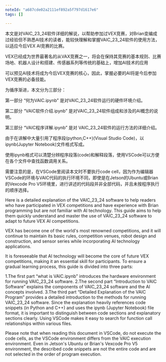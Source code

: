 ```yaml
---
noteId: "a687cde02a2111ef892a5f797d1617e6"
tags: []

---
```


本文是对VAIC_23_24软件详细的解说，以帮助参加过VEX竞赛，对Brian变编成过经验但不熟悉AI技术的读者，能较快理解和掌握VAIC_23_24软件的使用方法，以适应今后VEX AI竞赛的比赛。

VEX已经成为世界最著名的从VAX竞赛之一，将会在保持其竞赛的基本规则、比赛场地、机器人设计和搭建、传感器系列等传统的基础上，增加AI技术的应用


可以预见AI技术将成为今后VEX竞赛的核心，因此，掌握必要的AI将是今后参加VEX竞赛的必备技能。

为循序渐进，本文分为三部分：

第一部分 “何为VAIC.ipynb” 是对VAIC_23_24软件运行的硬件环境介绍。

第二部分 “VAIC软件介绍.ipynb” 是对VAIC_23_24软件组成和涉及的AI概念的说明。

第三部分 “VAIC程序详解.ipynb” 是对 VAIC_23_24软件的运行方法的详细介绍。

由于在讲解中大量引用了程序段(python,C++)(Visual Studio Code)，以ipynb(Jupyter Notebook)文件格式写成。

使用ipynb格式可以清楚分辨程序段落(code)和解释段落，使用VSCode可以方便在各个文件中查找函数调用关系。

需要注意的是，在VSCode里阅读本文时不要执行code cell，因为作为编辑器VSCode的环境与VAIC代码的执行环境不同，即使是在Jetson的Ubuntu或Brian的Vexcode Pro V5环境里，进行讲述的代码段并非全部代码，并且未按程序执行的顺序选择。


Here is a detailed explanation of the VAIC_23_24 software to help readers who have participated in VEX competitions and have experience with Brian programming but are not familiar with AI technology. This guide aims to help them quickly understand and master the use of VAIC_23_24 software to adapt to future VEX AI competitions.

VEX has become one of the world's most renowned competitions, and it will continue to maintain its basic rules, competition venues, robot design and construction, and sensor series while incorporating AI technology applications.

It is foreseeable that AI technology will become the core of future VEX competitions, making it an essential skill for participants. To ensure a gradual learning process, this guide is divided into three parts:

1.The first part “what is VAIC.ipynb” introduces the hardware environment for running VAIC_23_24 software.
2.The second part “Introduction to VAIC Software” explains the components of VAIC_23_24 software and the AI concepts involved.
3.The third part “Detailed Explanation of the VAIC Program” provides a detailed introduction to the methods for running VAIC_23_24 software.
Since the explanation heavily references code snippets (in Python and C++) and uses the ipynb (Jupyter Notebook) file format,
it is important to distinguish between code sections and explanatory sections clearly. Using VSCode makes it easy to search for function call relationships within various files.

Please note that when reading this document in VSCode, do not execute the code cells, as the VSCode environment differs from the VAIC execution environment.
Even in Jetson's Ubuntu or Brian's Vexcode Pro V5 environment, the described code snippets are not the entire code and are not selected in the order of program execution.




